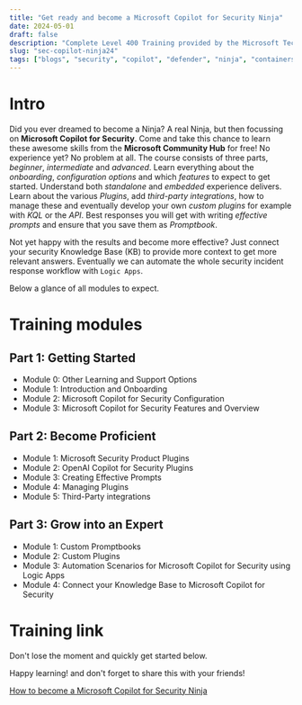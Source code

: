 ```yaml
---
title: "Get ready and become a Microsoft Copilot for Security Ninja"
date: 2024-05-01
draft: false
description: "Complete Level 400 Training provided by the Microsoft Tech Community"
slug: "sec-copilot-ninja24"
tags: ["blogs", "security", "copilot", "defender", "ninja", "containers", "course", "logicApps", "SOAR" ]
---
```


# Intro

Did you ever dreamed to become a Ninja? A real Ninja, but then focussing on **Microsoft Copilot for Security**. Come and take this chance to learn these awesome skills from the **Microsoft Community Hub** for free! No experience yet? No problem at all. The course consists of three parts, *beginner*, *intermediate* and *advanced*. Learn everything about the *onboarding*, *configuration options* and which *features* to expect to get started. Understand both *standalone* and *embedded* experience delivers. Learn about the various *Plugins*, add *third-party integrations*, how to manage these and eventually develop your own *custom plugins* for example with  *KQL* or the *API*. Best responses you will get with writing *effective prompts* and ensure that you save them as *Promptbook*.

Not yet happy with the results and become more effective? Just connect your security Knowledge Base (KB) to provide more context to get more relevant answers. Eventually we can automate the whole security incident response workflow with `Logic Apps`. 


Below a glance of all modules to expect.

# Training modules

## Part 1: Getting Started
- Module 0: Other Learning and Support Options
- Module 1: Introduction and Onboarding
- Module 2: Microsoft Copilot for Security Configuration
- Module 3: Microsoft Copilot for Security Features and Overview

## Part 2: Become Proficient
- Module 1: Microsoft Security Product Plugins
- Module 2: OpenAI Copilot for Security Plugins
- Module 3: Creating Effective Prompts
- Module 4: Managing Plugins
- Module 5: Third-Party integrations

## Part 3: Grow into an Expert
- Module 1: Custom Promptbooks
- Module 2: Custom Plugins
- Module 3: Automation Scenarios for Microsoft Copilot for Security using Logic Apps
- Module 4: Connect your Knowledge Base to Microsoft Copilot for Security

# Training link

Don't lose the moment and quickly get started below.

Happy learning! and don't forget to share this with your friends!

[How to become a Microsoft Copilot for Security Ninja](https://techcommunity.microsoft.com/t5/microsoft-security-copilot-blog/how-to-become-a-microsoft-copilot-for-security-ninja-the/ba-p/4106928)